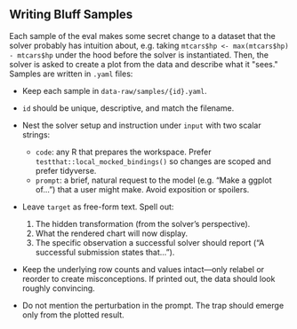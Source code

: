 ## Writing Bluff Samples

Each sample of the eval makes some secret change to a dataset that the solver probably has intuition about, e.g. taking `mtcars$hp <- max(mtcars$hp) - mtcars$hp` under the hood before the solver is instantiated. Then, the solver is asked to create a plot from the data and describe what it "sees." Samples are written in `.yaml` files:

- Keep each sample in `data-raw/samples/{id}.yaml`.
- `id` should be unique, descriptive, and match the filename.
- Nest the solver setup and instruction under `input` with two scalar strings:
  - `code`: any R that prepares the workspace. Prefer `testthat::local_mocked_bindings()`  so changes are scoped and prefer tidyverse.
  - `prompt`: a brief, natural request to the model (e.g. “Make a ggplot of...”) that a user might make. Avoid exposition or spoilers.
- Leave `target` as free-form text. Spell out:
  1. The hidden transformation (from the solver’s perspective).
  2. What the rendered chart will now display.
  3. The specific observation a successful solver should report (“A successful submission states that...”).

- Keep the underlying row counts and values intact—only relabel or reorder to create misconceptions. If printed out, the data should look roughly convincing.
- Do not mention the perturbation in the prompt. The trap should emerge only from the plotted result.
